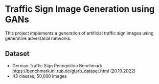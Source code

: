 # Traffic Sign Image Generation using GANs
This project implements a generation of artificial traffic sign images using generative adversarial networks.
## Dataset
- German Traffic Sign Recognition Benchmark
<br> https://benchmark.ini.rub.de/gtsrb_dataset.html (20.10.2022)
- 43 classes, 50,000 images
